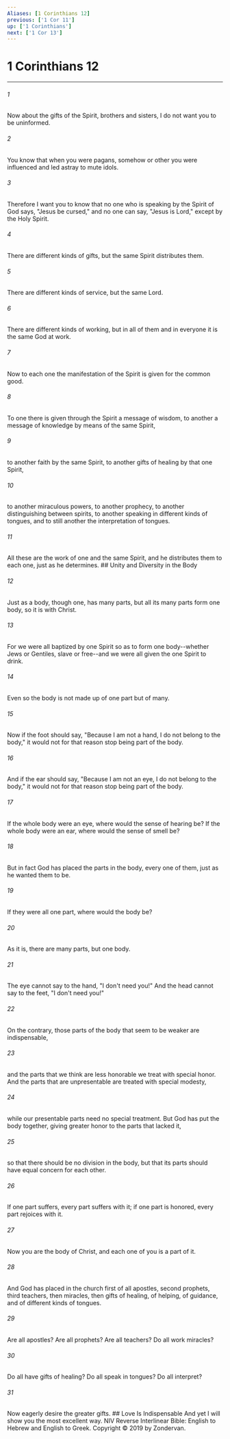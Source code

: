 ```yaml
---
Aliases: [1 Corinthians 12]
previous: ['1 Cor 11']
up: ['1 Corinthians']
next: ['1 Cor 13']
---
```

# 1 Corinthians 12

***


###### 1 
Now about the gifts of the Spirit, brothers and sisters, I do not want you to be uninformed. 

###### 2 
You know that when you were pagans, somehow or other you were influenced and led astray to mute idols. 

###### 3 
Therefore I want you to know that no one who is speaking by the Spirit of God says, "Jesus be cursed," and no one can say, "Jesus is Lord," except by the Holy Spirit. 

###### 4 
There are different kinds of gifts, but the same Spirit distributes them. 

###### 5 
There are different kinds of service, but the same Lord. 

###### 6 
There are different kinds of working, but in all of them and in everyone it is the same God at work. 

###### 7 
Now to each one the manifestation of the Spirit is given for the common good. 

###### 8 
To one there is given through the Spirit a message of wisdom, to another a message of knowledge by means of the same Spirit, 

###### 9 
to another faith by the same Spirit, to another gifts of healing by that one Spirit, 

###### 10 
to another miraculous powers, to another prophecy, to another distinguishing between spirits, to another speaking in different kinds of tongues, and to still another the interpretation of tongues. 

###### 11 
All these are the work of one and the same Spirit, and he distributes them to each one, just as he determines. ## Unity and Diversity in the Body 

###### 12 
Just as a body, though one, has many parts, but all its many parts form one body, so it is with Christ. 

###### 13 
For we were all baptized by one Spirit so as to form one body--whether Jews or Gentiles, slave or free--and we were all given the one Spirit to drink. 

###### 14 
Even so the body is not made up of one part but of many. 

###### 15 
Now if the foot should say, "Because I am not a hand, I do not belong to the body," it would not for that reason stop being part of the body. 

###### 16 
And if the ear should say, "Because I am not an eye, I do not belong to the body," it would not for that reason stop being part of the body. 

###### 17 
If the whole body were an eye, where would the sense of hearing be? If the whole body were an ear, where would the sense of smell be? 

###### 18 
But in fact God has placed the parts in the body, every one of them, just as he wanted them to be. 

###### 19 
If they were all one part, where would the body be? 

###### 20 
As it is, there are many parts, but one body. 

###### 21 
The eye cannot say to the hand, "I don't need you!" And the head cannot say to the feet, "I don't need you!" 

###### 22 
On the contrary, those parts of the body that seem to be weaker are indispensable, 

###### 23 
and the parts that we think are less honorable we treat with special honor. And the parts that are unpresentable are treated with special modesty, 

###### 24 
while our presentable parts need no special treatment. But God has put the body together, giving greater honor to the parts that lacked it, 

###### 25 
so that there should be no division in the body, but that its parts should have equal concern for each other. 

###### 26 
If one part suffers, every part suffers with it; if one part is honored, every part rejoices with it. 

###### 27 
Now you are the body of Christ, and each one of you is a part of it. 

###### 28 
And God has placed in the church first of all apostles, second prophets, third teachers, then miracles, then gifts of healing, of helping, of guidance, and of different kinds of tongues. 

###### 29 
Are all apostles? Are all prophets? Are all teachers? Do all work miracles? 

###### 30 
Do all have gifts of healing? Do all speak in tongues? Do all interpret? 

###### 31 
Now eagerly desire the greater gifts. ## Love Is Indispensable And yet I will show you the most excellent way. NIV Reverse Interlinear Bible: English to Hebrew and English to Greek. Copyright © 2019 by Zondervan.
